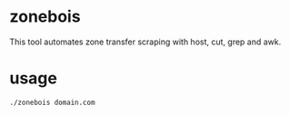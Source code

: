 # zonebois
This tool automates zone transfer scraping with host, cut, grep and awk.


# usage
```./zonebois domain.com```
